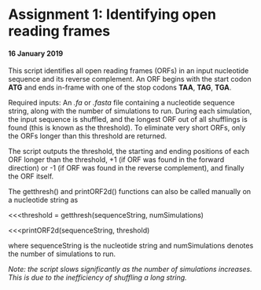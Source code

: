# Assignment 1: Identifying open reading frames

#### 16 January 2019

This script identifies all open reading frames (ORFs) in an input nucleotide sequence and its reverse complement. An ORF begins with the start codon **ATG** and ends in-frame with one of the stop codons **TAA**, **TAG**, **TGA**.

Required inputs: An *.fa* or *.fasta* file containing a nucleotide sequence string, along with the number of simulations to run. During each simulation, the input sequence is shuffled, and the longest ORF out of all shufflings is found (this is known as the threshold). To eliminate very short ORFs, only the ORFs longer than this threshold are returned.

The script outputs the threshold, the starting and ending positions of each ORF longer than the threshold, +1 (if ORF was found in the forward direction) or -1 (if ORF was found in the reverse complement), and finally the ORF itself.

The getthresh() and printORF2d() functions can also be called manually on a nucleotide string as 

&lt;&lt;&lt;threshold = getthresh(sequenceString, numSimulations)

&lt;&lt;&lt;printORF2d(sequenceString, threshold)

where sequenceString is the nucleotide string and numSimulations denotes the number of simulations to run.


*Note: the script slows significantly as the number of simulations increases. This is due to the inefficiency of shuffling a long string.*
